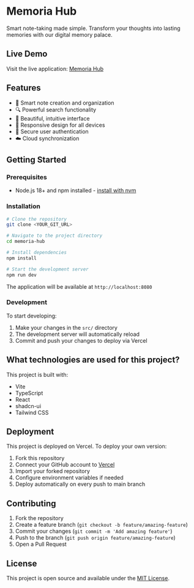 # Memoria Hub

Smart note-taking made simple. Transform your thoughts into lasting memories with our digital memory palace.

## Live Demo

Visit the live application: [Memoria Hub](https://your-vercel-url.vercel.app)

## Features

- 📝 Smart note creation and organization
- 🔍 Powerful search functionality
- 🎨 Beautiful, intuitive interface
- 📱 Responsive design for all devices
- 🔐 Secure user authentication
- ☁️ Cloud synchronization

## Getting Started

### Prerequisites

- Node.js 18+ and npm installed - [install with nvm](https://github.com/nvm-sh/nvm#installing-and-updating)

### Installation

```sh
# Clone the repository
git clone <YOUR_GIT_URL>

# Navigate to the project directory
cd memoria-hub

# Install dependencies
npm install

# Start the development server
npm run dev
```

The application will be available at `http://localhost:8080`

### Development

To start developing:

1. Make your changes in the `src/` directory
2. The development server will automatically reload
3. Commit and push your changes to deploy via Vercel

## What technologies are used for this project?

This project is built with:

- Vite
- TypeScript
- React
- shadcn-ui
- Tailwind CSS

## Deployment

This project is deployed on Vercel. To deploy your own version:

1. Fork this repository
2. Connect your GitHub account to [Vercel](https://vercel.com)
3. Import your forked repository
4. Configure environment variables if needed
5. Deploy automatically on every push to main branch

## Contributing

1. Fork the repository
2. Create a feature branch (`git checkout -b feature/amazing-feature`)
3. Commit your changes (`git commit -m 'Add amazing feature'`)
4. Push to the branch (`git push origin feature/amazing-feature`)
5. Open a Pull Request

## License

This project is open source and available under the [MIT License](LICENSE).
